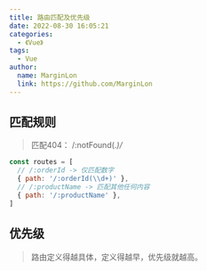 ```yaml
---
title: 路由匹配及优先级
date: 2022-08-30 16:05:21
categories: 
  - 《Vue》
tags: 
  - Vue
author: 
  name: MarginLon
  link: https://github.com/MarginLon
---
```


## 匹配规则

> 匹配404： /:notFound(.*)/*

```js
const routes = [
  // /:orderId -> 仅匹配数字
  { path: '/:orderId(\\d+)' },
  // /:productName -> 匹配其他任何内容
  { path: '/:productName' },
]
```

## 优先级

> 路由定义得越具体，定义得越早，优先级就越高。
